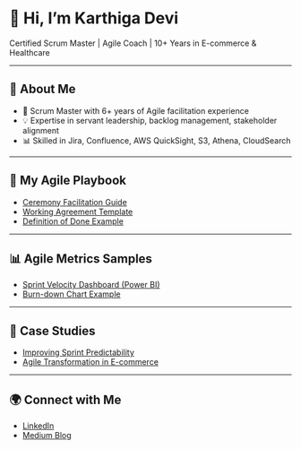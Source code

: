 # 👋 Hi, I’m Karthiga Devi  
Certified Scrum Master | Agile Coach | 10+ Years in E-commerce & Healthcare  

---

## 🚀 About Me  
- 🌟 Scrum Master with 6+ years of Agile facilitation experience  
- 💡 Expertise in servant leadership, backlog management, stakeholder alignment  
- 📊 Skilled in Jira, Confluence, AWS QuickSight, S3, Athena, CloudSearch 

---

## 📂 My Agile Playbook  
- [Ceremony Facilitation Guide](./playbooks/ceremonies.md)  
- [Working Agreement Template](./templates/working-agreement.md)  
- [Definition of Done Example](./templates/definition-of-done.md)  

---

## 📊 Agile Metrics Samples  
- [Sprint Velocity Dashboard (Power BI)](https://public.tableau.com/)  
- [Burn-down Chart Example](./metrics/burndown.md)  

---

## 📖 Case Studies  
- [Improving Sprint Predictability](./case-studies/sprint-predictability.md)  
- [Agile Transformation in E-commerce](./case-studies/agile-transformation.md)  

---

## 🌍 Connect with Me  
- [LinkedIn](https://linkedin.com/in/yourprofile)  
- [Medium Blog](https://medium.com/@yourname)  
